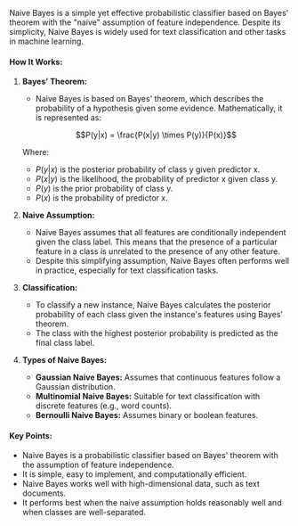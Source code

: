 Naive Bayes is a simple yet effective probabilistic classifier based on Bayes' theorem with the "naive" assumption of feature independence. Despite its simplicity, Naive Bayes is widely used for text classification and other tasks in machine learning.

#### How It Works:

1. **Bayes' Theorem:**
   - Naive Bayes is based on Bayes' theorem, which describes the probability of a hypothesis given some evidence. Mathematically, it is represented as:
   
   $$P(y|x) = \frac{P(x|y) \times P(y)}{P(x)}$$

   Where:
   - $P(y|x)$ is the posterior probability of class y given predictor x.
   - $P(x|y)$ is the likelihood, the probability of predictor x given class y.
   - $P(y)$ is the prior probability of class y.
   - $P(x)$ is the probability of predictor x.

2. **Naive Assumption:**
   - Naive Bayes assumes that all features are conditionally independent given the class label. This means that the presence of a particular feature in a class is unrelated to the presence of any other feature.
   - Despite this simplifying assumption, Naive Bayes often performs well in practice, especially for text classification tasks.

3. **Classification:**
   - To classify a new instance, Naive Bayes calculates the posterior probability of each class given the instance's features using Bayes' theorem.
   - The class with the highest posterior probability is predicted as the final class label.

4. **Types of Naive Bayes:**
   - **Gaussian Naive Bayes:** Assumes that continuous features follow a Gaussian distribution.
   - **Multinomial Naive Bayes:** Suitable for text classification with discrete features (e.g., word counts).
   - **Bernoulli Naive Bayes:** Assumes binary or boolean features.

#### Key Points:

- Naive Bayes is a probabilistic classifier based on Bayes' theorem with the assumption of feature independence.
- It is simple, easy to implement, and computationally efficient.
- Naive Bayes works well with high-dimensional data, such as text documents.
- It performs best when the naive assumption holds reasonably well and when classes are well-separated.